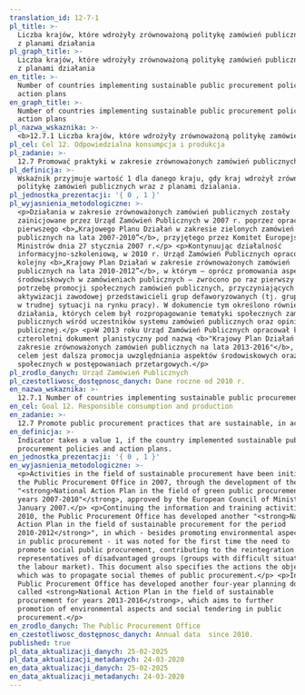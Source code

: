 ```yaml
---
translation_id: 12-7-1
pl_title: >-
  Liczba krajów, które wdrożyły zrównoważoną politykę zamówień publicznych wraz
  z planami działania
pl_graph_title: >-
  Liczba krajów, które wdrożyły zrównoważoną politykę zamówień publicznych wraz
  z planami działania
en_title: >-
  Number of countries implementing sustainable public procurement policies and
  action plans
en_graph_title: >-
  Number of countries implementing sustainable public procurement policies and
  action plans
pl_nazwa_wskaznika: >-
  <b>12.7.1 Liczba krajów, które wdrożyły zrównoważoną politykę zamówień publicznych wraz z planami działania</b>
pl_cel: Cel 12. Odpowiedzialna konsumpcja i produkcja
pl_zadanie: >-
  12.7 Promować praktyki w zakresie zrównoważonych zamówień publicznych, zgodne z polityką i priorytetami krajowymi.
pl_definicja: >-
  Wskaźnik przyjmuje wartość 1 dla danego kraju, gdy kraj wdrożył zrównoważoną
  politykę zamówień publicznych wraz z planami dzialania.
pl_jednostka_prezentacji: '{ 0 , 1 }'
pl_wyjasnienia_metodologiczne: >-
  <p>Działania w zakresie zrównoważonych zamówień publicznych zostały
  zainicjowane przez Urząd Zamówień Publicznych w 2007 r. poprzez opracowanie
  pierwszego <b>„Krajowego Planu Działań w zakresie zielonych zamówień
  publicznych na lata 2007-2010”</b>, przyjętego przez Komitet Europejski Rady
  Ministrów dnia 27 stycznia 2007 r.</p> <p>Kontynuując działalność
  informacyjno-szkoleniową, w 2010 r. Urząd Zamówień Publicznych opracował
  kolejny <b>„Krajowy Plan Działań w zakresie zrównoważonych zamówień
  publicznych na lata 2010-2012”</b>, w którym – oprócz promowania aspektów
  środowiskowych w zamówieniach publicznych – zwrócono po raz pierwszy uwagę na
  potrzebę promocji społecznych zamówień publicznych, przyczyniających się do
  aktywizacji zawodowej przedstawicieli grup defaworyzowanych (tj. grup będących
  w trudnej sytuacji na rynku pracy). W dokumencie tym określono również
  działania, których celem był rozpropagowanie tematyki społecznych zamówień
  publicznych wśród uczestników systemu zamówień publicznych oraz opinii
  publicznej.</p> <p>W 2013 roku Urząd Zamówień Publicznych opracował kolejny
  czteroletni dokument planistyczny pod nazwą <b>"Krajowy Plan Działań w
  zakresie zrównoważonych zamówień publicznych na lata 2013-2016"</b>, którego
  celem jest dalsza promocja uwzględniania aspektów środowiskowych oraz
  społecznych w postępowaniach przetargowych.</p>
pl_zrodlo_danych: Urząd Zamówień Publicznych
pl_czestotliwosc_dostępnosc_danych: Dane roczne od 2010 r.
en_nazwa_wskaznika: >-
  12.7.1 Number of countries implementing sustainable public procurement policies and action plans
en_cel: Goal 12. Responsible consumption and production
en_zadanie: >-
  12.7 Promote public procurement practices that are sustainable, in accordance with national policies and priorities
en_definicja: >-
  Indicator takes a value 1, if the country implemented sustainable public
  procurement policies and action plans.
en_jednostka_prezentacji: '{ 0 , 1 }'
en_wyjasnienia_metodologiczne: >-
  <p>Activities in the field of sustainable procurement have been initiated by
  the Public Procurement Office in 2007, through the development of the first
  "<strong>National Action Plan in the field of green public procurement for
  years 2007-2010"</strong>, approved by the European Council of Ministers on 27
  January 2007.</p> <p>Continuing the information and training activities, in
  2010, the Public Procurement Office has developed another "<strong>National
  Action Plan in the field of sustainable procurement for the period
  2010-2012</strong>", in which - besides promoting environmental aspects
  in public procurement - it was noted for the first time the need to
  promote social public procurement, contributing to the reintegration of the
  representatives of disadvantaged groups (groups with difficult situation in
  the labour market). This document also specifies the actions the objective of
  which was to propagate social themes of public procurement.</p> <p>In 2013 the
  Public Procurement Office has developed another four-year planning document
  called <strong>National Action Plan in the field of sustainable
  procurement for years 2013-2016</strong>, which aims to further
  promotion of environmental aspects and social tendering in public
  procurement.</p>
en_zrodlo_danych: The Public Procurement Office
en_czestotliwosc_dostępnosc_danych: Annual data  since 2010.
published: true
pl_data_aktualizacji_danych: 25-02-2025
pl_data_aktualizacji_metadanych: 24-03-2020
en_data_aktualizacji_danych: 25-02-2025
en_data_aktualizacji_metadanych: 24-03-2020
---
```

